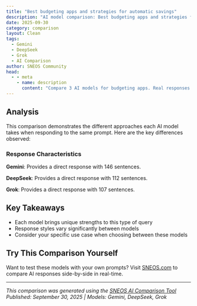 ```yaml
---
title: "Best budgeting apps and strategies for automatic savings"
description: "AI model comparison: Best budgeting apps and strategies for automatic savings..."
date: 2025-09-30
category: comparison
layout: Clean
tags:
  - Gemini
  - DeepSeek
  - Grok
  - AI Comparison
author: SNEOS Community
head:
  - - meta
    - name: description
      content: "Compare 3 AI models for budgeting apps. Real responses from Gemini, DeepSeek, Grok with detailed analysis."
---
```


<ChatComparison
  title="Best budgeting apps and strategies for automatic savings"
  prompt="Best budgeting apps and strategies for automatic savings"
  :responses='{"Gemini": "Okay, let\u0027s dive into the best budgeting apps and strategies to automate your savings. The key is finding what works best for your personality, income, and financial goals.\n\n**I. Best Budgeting Apps with Automatic Savings Features:**\n\nHere\u0027s a breakdown of popular apps, highlighting their strengths in automation and savings features:\n\n* **1. **YNAB (You Need A Budget):**\n * **Core Philosophy:** \u0022Give every dollar a job.\u0022 It\u0027s all about proactive budgeting.\n * **Automatic Savings Features:**\n * **Goal Setting:** YNAB helps you define specific savings goals (e.g., down payment, vacation) and allocate funds to them in each budget cycle.\n * **Tracking:** It tracks your progress towards your goals, showing you how much you\u0027ve saved and how long it will take to reach your target.\n * **Rule-Based Budgeting:** YNAB encourages you to create rules (like \u0022save 10% of income\u0022 or \u0022put every odd dollar into savings\u0022), which you manually implement, but the tracking motivates consistent behavior.\n * **Automation Level:** Lower automation. Focuses on mindful allocation and tracking.\n * **Pros:** Highly effective for changing spending habits, great educational resources.\n * **Cons:** Requires a subscription fee. Can be time-consuming to set up initially. Not fully automated.\n\n* **2. **Mint:**\n * **Core Philosophy:** A free, comprehensive budgeting and tracking tool.\n * **Automatic Savings Features:**\n * **Goal Setting:** Allows you to set savings goals and track progress.\n * **Bill Negotiation:** Mint will try to negotiate your bills to lower payments.\n * **Budget Reminders:** Alerts you when you\u0027re nearing your budget limits.\n * **Automation Level:** Moderate. Automates transaction tracking but requires you to set budgets and goals.\n * **Pros:** Free, user-friendly, good for beginners, integrates with many financial institutions.\n * **Cons:** Can be overwhelming with ads and recommendations. Less control over budgeting categories compared to YNAB. Sometimes connectivity issues with financial institutions.\n\n* **3. Personal Capital:**\n * **Core Philosophy:** Wealth management and investment tracking with budgeting features.\n * **Automatic Savings Features:**\n * **Retirement Planner:** Analyzes your retirement savings progress and suggests adjustments.\n * **Investment Checkup:** Identifies potential risks and inefficiencies in your investment portfolio.\n * **Fee Analyzer:** Helps you identify and reduce investment fees.\n * **Automation Level:** Moderate to High (mostly focused on investments).\n * **Pros:** Excellent for investment tracking, free basic budgeting tools, good for higher net worth individuals.\n * **Cons:** More focused on investment management than granular budgeting. Sales calls for paid wealth management services.\n\n* **4. Digit:**\n * **Core Philosophy:** Automated micro-savings.\n * **Automatic Savings Features:**\n * **AI-Powered Savings:** Analyzes your spending and income to automatically transfer small amounts of money to savings without you noticing.\n * **Bill Management:** Can pay bills automatically from your savings account.\n * **Goal Setting:** Allows you to set savings goals.\n * **Automation Level:** High. Automates savings based on spending patterns.\n * **Pros:** Very easy to use, excellent for people who struggle to save.\n * **Cons:** Subscription fee. Savings amounts can be very small.\n\n* **5. Qapital:**\n * **Core Philosophy:** Gamified savings with rules-based automation.\n * **Automatic Savings Features:**\n * **Rules-Based Savings:** Set up rules to trigger savings (e.g., round up every purchase, save a certain amount every time you go to the gym).\n * **IFTTT Integration:** Connect to other apps and services to trigger savings.\n * **Goal Setting:** Visually track progress towards your goals.\n * **Automation Level:** High. Fully customizable savings automation.\n * **Pros:** Fun and engaging, highly customizable, effective for building savings habits.\n * **Cons:** Subscription fee. Requires some setup to define the rules.\n\n* **6. Acorns:**\n * **Core Philosophy:** Micro-investing through round-ups.\n * **Automatic Savings Features:**\n * **Round-Up Investing:** Rounds up your purchases to the nearest dollar and invests the difference.\n * **Recurring Investments:** Set up automatic recurring investments.\n * **Found Money:** Earn rewards for shopping with partner brands.\n * **Automation Level:** High. Automated investing with minimal effort.\n * **Pros:** Easy to get started with investing, good for beginners.\n * **Cons:** Subscription fee. Investment options are limited.\n\n* **7. Simple (acquired by BBVA, no longer accepting new customers. Existing customers can still use the app):**\n * **Core Philosophy:** Bank account with built-in budgeting tools.\n * **Automatic Savings Features:**\n * **Goals:** Set savings goals and Simple automatically calculates how much you need to save each day.\n * **Safe-to-Spend:** Shows you how much money you can safely spend after accounting for bills and goals.\n * **Automated Transfers:** Set up automatic transfers to your Goals.\n * **Automation Level:** High. Seamless integration of banking and budgeting.\n * **Pros:** User-friendly, helps you avoid overspending.\n * **Cons:** BBVA acquisition has raised concerns about the future of the app and its features.\n * **Consider:** Look for similar bank/budgeting hybrid accounts offered by other Fintechs or banks.\n\n**II. Budgeting Strategies to Enhance Automatic Savings:**\n\nRegardless of the app you choose, combining it with these strategies will maximize your savings potential:\n\n* **1. The \u0022Pay Yourself First\u0022 Strategy:**\n * **Concept:** Before paying any bills or expenses, immediately transfer a predetermined amount to your savings account. Treat savings as a non-negotiable bill.\n * **How to Automate:** Set up an automatic transfer from your checking account to your savings account (or investment account) on payday. Most banks allow this.\n * **App Support:** Many apps (Digit, Qapital, Simple) directly support this with automated transfers. Even with apps like YNAB and Mint, create a budget line for savings and prioritize that transfer.\n\n* **2. The 50/30/20 Rule:**\n * **Concept:** Divide your after-tax income into three categories: 50% for needs, 30% for wants, and 20% for savings and debt repayment.\n * **How to Automate:** Calculate the 20% portion for savings. Set up automatic transfers to your savings account to meet this target. Use your budgeting app to track your spending in the \u0022needs\u0022 and \u0022wants\u0022 categories.\n * **App Support:** Mint, YNAB, and Personal Capital can help you categorize your spending and track your progress towards the 50/30/20 rule.\n\n* **3. The Round-Up Strategy:**\n * **Concept:** Round up every purchase to the nearest dollar and save the difference.\n * **How to Automate:** Use apps like Acorns or Qapital, which are specifically designed for this.\n * **App Support:** Acorns is built entirely around round-up investing. Qapital allows you to create a \u0022round-up rule\u0022 to transfer the difference to a savings goal.\n\n* **4. The Savings Challenge (e.g., 52-Week Challenge):**\n * **Concept:** Incrementally increase your savings each week. For example, in the 52-week challenge, you save $1 in week 1, $2 in week 2, and so on, until you save $52 in week 52.\n * **How to Automate:** Schedule automatic transfers that increase each week (this may require a bit of manual setup or use an app with advanced scheduling features).\n * **App Support:** Qapital\u0027s rules-based system can be adapted to create a similar savings challenge.\n\n* **5. The \u0022No Spend\u0022 Days:**\n * **Concept:** Designate specific days each week or month where you commit to spending absolutely no money (except for essential bills).\n * **How to Automate:** Not directly automated, but you can set reminders in your budgeting app to remind you of your \u0022no spend\u0022 days. At the end of the day, transfer the amount you would have spent to your savings account.\n * **App Support:** Use a calendar feature in your budgeting app to mark \u0022no spend\u0022 days.\n\n* **6. Take advantage of Employer 401k Match:**\n * **Concept:** If your employer offers a 401k match, contribute enough to get the full match. This is essentially free money.\n * **How to Automate:** Set up your 401k contributions through your employer\u0027s payroll system.\n * **App Support:** Personal Capital can help you track your 401k and other retirement accounts.\n\n**III. Key Considerations When Choosing an App and Strategy:**\n\n* **Your Financial Personality:** Are you a detailed budgeter or someone who prefers a more hands-off approach?\n* **Your Income and Expenses:** How complex is your financial situation?\n* **Your Savings Goals:** What are you saving for? (Emergency fund, down payment, retirement, etc.)\n* **Your Comfort Level with Technology:** Are you comfortable linking your bank accounts to an app?\n* **Subscription Costs:** Are you willing to pay a monthly or annual fee for a more advanced app?\n* **Security:** Ensure the app uses strong encryption and security measures to protect your financial data. Two-factor authentication is a must.\n* **Reviews and Ratings:** Read reviews from other users before choosing an app.\n\n**IV. Example Scenarios:**\n\n* **Scenario 1: Struggling to Save, Beginner:** Start with Mint for basic budgeting and tracking. Use Digit to automatically save small amounts without thinking about it.\n\n* **Scenario 2: Motivated to Change Spending Habits, Willing to Learn:** Use YNAB for detailed budgeting and goal setting. Implement the \u0022Pay Yourself First\u0022 strategy.\n\n* **Scenario 3: Interested in Investing:** Use Acorns to start micro-investing with round-ups. Consider Personal Capital for investment tracking and retirement planning.\n\n* **Scenario 4: Tech-Savvy and Wanting Customization:** Use Qapital to create custom savings rules and gamify your savings.\n\n**V. Important Tips for Success:**\n\n* **Start Small:** Don\u0027t try to change everything at once. Begin with one or two strategies and gradually add more as you become comfortable.\n* **Be Consistent:** The key to success is consistency. Make saving a habit.\n* **Track Your Progress:** Use your budgeting app to track your progress towards your goals.\n* **Review and Adjust:** Regularly review your budget and savings plan and make adjustments as needed.\n* **Don\u0027t Give Up:** There will be times when you slip up. Don\u0027t get discouraged. Just get back on track as soon as possible.\n\nBy combining the right budgeting app with the right savings strategies, you can automate your savings and achieve your financial goals. Good luck!\n", "DeepSeek": "Of course! This is a fantastic goal. Automating your savings is the single most effective way to build wealth without thinking about it. It leverages \u0022set it and forget it\u0022 psychology, ensuring you pay yourself first.\n\nHere\u2019s a breakdown of the best strategies and apps for automatic savings, categorized for clarity.\n\n---\n\n### Part 1: Core Strategies for Automatic Savings\n\nBefore you pick an app, understand the strategy behind it. Most apps use one or more of these methods.\n\n1. **The Round-Up Method**\n * **How it works:** Every time you make a purchase, the app rounds up the transaction to the nearest dollar (or a multiple) and automatically transfers the \u0022spare change\u0022 to your savings.\n * **Best for:** People who make frequent debit/credit card transactions. It\u0027s painless and adds up surprisingly fast.\n * *Example: You buy a coffee for $3.60. The app rounds up to $4.00 and saves $0.40 for you.*\n\n2. **Recurring Transfers (The Classic)**\n * **How it works:** You set a fixed amount to be transferred from your checking account to your savings account on a specific schedule (e.g., $50 every Friday).\n * **Best for:** Everyone. This is the foundation of automatic savings. It\u0027s predictable and disciplined.\n * *Example: Setting up an automatic transfer of $200 to your savings on the 1st of every month, right after you get paid.*\n\n3. **\u0022Pay-Yourself-First\u0022 or Direct Deposit Split**\n * **How it works:** You instruct your employer to directly deposit a specific amount or percentage of your paycheck directly into your savings account before it even hits your checking account.\n * **Best for:** Serious savers. This is the ultimate \u0022out of sight, out of mind\u0022 strategy.\n * *Example: You earn $3,000 per paycheck. You set up direct deposit to send $300 (10%) to your high-yield savings account and the remaining $2,700 to your checking.*\n\n4. **Rule-Based \u0026 Behavioral Saving**\n * **How it works:** The app saves money for you based on smart rules you set.\n * **Examples:**\n * **Save when you get a paycheck.**\n * **Save a small amount every time you log in.**\n * **Save when you avoid a subscription fee (e.g., \u0022I canceled Netflix, save that $15.99\u0022).**\n * **Best for:** People who respond well to gamification and micro-savings triggers.\n\n---\n\n### Part 2: The Best Budgeting \u0026 Savings Apps\n\nHere are the top apps, categorized by their primary strength.\n\n#### \uD83C\uDFC6 Category 1: All-in-One Budgeting \u0026 Automated Savings\n\nThese apps help you manage your entire financial picture, with robust automatic savings features built-in.\n\n1. **Empower (formerly Personal Capital) / Monarch Money**\n * **Primary Strength:** High-level net worth tracking and cash flow management. Monarch is a modern favorite for its design and customization.\n * **Savings Features:** While their focus is on investing (Empower) and budgeting (Monarch), their cash flow tools make it easy to see surplus money you can automatically transfer to savings goals. They connect all your accounts in one place.\n\n2. **YNAB (You Need A Budget)**\n * **Primary Strength:** Proactive, zero-based budgeting philosophy (\u0022Give Every Dollar a Job\u0022).\n * **Savings Features:** YNAB forces you to create and fund savings goals. You can set targets and schedule automatic transfers to those categories. While the transfer itself might happen in your bank app, the *habit* and *allocation* are automated within YNAB. It\u2019s a mindset shift that powerfully promotes saving.\n\n#### \uD83D\uDC16 Category 2: Pure, Frictionless Automatic Savings Apps\n\nThese apps are specialists. Their main job is to save money for you automatically, often in the background.\n\n1. **Acorns**\n * **The King of Round-Ups:** This is Acorns\u0027 flagship feature. It connects to your debit/credit cards and invests your round-ups into a portfolio of ETFs.\n * **Other Features:** Also offers recurring transfers and one-time \u0022Multiplyer\u0022 round-ups.\n * **Best for:** Beginners who want to start investing their spare change effortlessly.\n * **Cost:** $3-$9/month.\n\n2. **Qapital**\n * **The Rule Master:** Qapital is incredibly flexible with its automatic savings rules.\n * **Key Features:** Round-Ups, Set-and-Forget (recurring) transfers, and creative rules like the **Guilty Pleasure Rule** (save when you spend at a specific store) or the **Spend Less Rule** (save the difference when you come in under budget on a category).\n * **Best for:** Those who love customization and behavioral triggers.\n * **Cost:** Freemium model, with advanced features starting at $3/month.\n\n3. **Chime\u00AE**\n * **Bank \u0026 Saver in One:** Chime is an online bank with a famous automatic savings feature.\n * **Key Feature:**\n * **Save When You Get Paid:** Automatically transfer 10% of your paycheck to your savings account.\n * **Round-Ups:** Round up every Chime card transaction to the nearest dollar and transfer the round-up to your savings.\n * **Best for:** Someone looking for a simple, all-in-one banking and saving solution.\n * **Cost:** Free.\n\n#### \uD83D\uDCB0 Category 3: High-Yield Savings Accounts (HYSAs) with Strong Automation\n\nYour savings should earn a competitive interest rate. Many modern banks make automation easy.\n\n1. **Ally Bank**\n * **Primary Strength:** A top-rated online bank with a great user interface and strong savings features.\n * **\u0022Buckets\u0022 Feature:** Within your single Ally Savings Account, you can create separate \u0022buckets\u0022 for different goals (e.g., Emergency Fund, Vacation, New Car). You can set up automatic recurring transfers to fund these buckets directly.\n * **Best for:** Anyone who wants a powerful, traditional-feeling bank with modern features.\n\n2. **Marcus by Goldman Sachs**\n * **Primary Strength:** Consistently high interest rates and a simple, clean user experience.\n * **Savings Features:** Easy-to-set-up recurring transfers and a feature to automatically \u0022sweep\u0022 excess cash from a linked external account.\n\n3. **SoFi Checking and Savings**\n * **Primary Strength:** High APY when you setup direct deposit. It\u0027s a full financial ecosystem (checking, savings, investing).\n * **\u0022Vaults\u0022 Feature:** Similar to Ally\u0027s buckets, you can create separate savings \u0022Vaults\u0022 for different goals and automate contributions to them.\n * **Best for:** Those who want an all-in-one finance hub with a competitive yield.\n\n---\n\n### Part 3: Your Action Plan: How to Get Started\n\n1. **Define Your Goal:** What are you saving for? An emergency fund ($1,000)? A vacation ($2,000)? A down payment ($20,000)? Be specific.\n2. **Choose Your Strategy:**\n * If you\u0027re new and intimidated, start with **Round-Ups** (Acorns) or a simple **recurring transfer** of $25/week.\n * If you\u0027re a disciplined budgeter, use **YNAB** to assign your dollars.\n * If you want a high yield and organization, use **Ally\u0027s Buckets** or **SoFi\u0027s Vaults**.\n3. **Pick Your App:**\n * For pure, easy savings: **Acorns** or **Qapital**.\n * For budgeting with savings goals: **YNAB**.\n * For a high-yield account with goals: **Ally Bank** or **SoFi**.\n4. **Start Small and Automate:** Set up the automation TODAY. Even $5 a week is a start. The key is to build the habit.\n5. **Increase Over Time:** Once you\u0027re comfortable, gradually increase the amount. After a year, try to double your automatic transfer. Use windfalls (tax returns, bonuses) to boost your savings.\n\n**Final Pro-Tip:** Always keep your emergency fund in a safe, accessible account like a **High-Yield Savings Account (HYSA)**, not in an investing app like Acorns where the value can fluctuate.\n\nBy combining a clear strategy with the right tool, you can make saving money a seamless and successful part of your financial life.", "Grok": "Creating and sticking to a budget while building savings can be made significantly easier with the right budgeting apps and automated saving strategies. Below, I\u0027ll outline some of the best budgeting apps and proven strategies for automatic savings to help you manage your money effectively.\n\n---\n\n### **Best Budgeting Apps for Automated Savings**\nThese apps are user-friendly, often integrate with your bank accounts, and offer features to automate savings while helping you track spending.\n\n1. **YNAB (You Need A Budget)** \n - **Key Features**: Focuses on giving every dollar a job with a zero-based budgeting approach. Offers goal tracking and reports to monitor progress.\n - **Automated Savings**: While YNAB itself doesn\u2019t automate transfers, it integrates with your bank to track transactions and helps you allocate funds to savings goals.\n - **Cost**: $14.99/month or $99/year (with a 34-day free trial).\n - **Best For**: People who want detailed control over their budget and are willing to invest time in planning.\n \n2. **Mint** \n - **Key Features**: Free app that syncs with bank accounts to track spending, set budgets, and monitor bills. Offers financial insights and alerts.\n - **Automated Savings**: Provides savings goal features and suggests ways to save, though direct automation depends on linked accounts or manual setup with your bank.\n - **Cost**: Free.\n - **Best For**: Beginners looking for a free, simple tool to track spending and savings.\n\n3. **Digit** \n - **Key Features**: Automatically analyzes your spending habits and saves small amounts (e.g., $0.50\u2013$5) into a savings account when you can afford it.\n - **Automated Savings**: Fully automated micro-savings based on your income and expenses, with features like savings goals and bill protection.\n - **Cost**: $5/month (with a 30-day free trial).\n - **Best For**: Hands-off savers who want small, consistent savings without thinking about it.\n\n4. **Acorns** \n - **Key Features**: Rounds up purchases to the nearest dollar and invests the spare change into a diversified portfolio. Also offers savings accounts and retirement planning.\n - **Automated Savings**: Round-ups are automatic, and you can set up recurring deposits to boost savings or investments.\n - **Cost**: $3\u2013$9/month depending on the plan.\n - **Best For**: People who want to combine saving and investing effortlessly.\n\n5. **Chime** \n - **Key Features**: A mobile banking app with no fees, offering a high-yield savings account and spending account. Automatically rounds up purchases and saves the change.\n - **Automated Savings**: \u0022Save When You Spend\u0022 rounds up transactions, and \u0022Save When You Get Paid\u0022 automatically transfers a percentage of your paycheck to savings.\n - **Cost**: Free.\n - **Best For**: Those looking for a no-fee banking and savings solution with built-in automation.\n\n6. **Qapital** \n - **Key Features**: Allows you to save money based on personalized rules (e.g., save $5 every time you buy coffee or work out). Links to your bank for easy transfers.\n - **Automated Savings**: Fully customizable automation through \u0022Rules\u0022 for savings triggers and goal tracking.\n - **Cost**: $3\u2013$12/month depending on the plan.\n - **Best For**: Creative savers who want fun, customizable saving rules.\n\n---\n\n### **Strategies for Automatic Savings**\nAutomating savings removes the temptation to spend and ensures consistent progress toward your financial goals. Combine these strategies with the apps above for maximum impact.\n\n1. **Set Up Recurring Transfers with Your Bank** \n - Most banks allow you to schedule automatic transfers from your checking to a savings account right after payday. Treat this like a bill\u2014non-negotiable.\n - **How to Do It**: Log in to your bank\u2019s app or website, set a fixed amount (e.g., 10% of your income), and schedule it for the day after payday.\n - **Why It Works**: The money is saved before you have a chance to spend it (\u201Cpay yourself first\u201D).\n\n2. **Use the 50/30/20 Rule for Budgeting** \n - Allocate 50% of your income to needs (rent, groceries), 30% to wants (entertainment, dining out), and 20% to savings or debt repayment. Automate the 20% to a savings account.\n - **How to Automate**: Use apps like YNAB or Mint to categorize spending and set up auto-transfers for the 20% savings portion via your bank or an app like Chime.\n - **Why It Works**: Provides a simple framework to balance spending and saving without overthinking.\n\n3. **Leverage Round-Up Features** \n - Apps like Acorns and Chime round up purchases to the nearest dollar and save or invest the difference. For example, a $3.50 coffee rounds up to $4.00, saving $0.50.\n - **How to Maximize**: Link multiple cards to round up more transactions and pair with a high-yield savings account for better returns.\n - **Why It Works**: Small, frequent savings add up over time without feeling like a sacrifice.\n\n4. **Create Savings Buckets for Specific Goals** \n - Separate savings into designated \u201Cbuckets\u201D for goals like an emergency fund, vacation, or car down payment using apps like Qapital or Digit.\n - **How to Automate**: Set rules or recurring transfers for each goal. For instance, save $50/month for an emergency fund and $20/month for a trip.\n - **Why It Works**: Keeps savings organized and motivates you by linking money to specific purposes.\n\n5. ** Automate Savings with Direct Deposit Splits** \n - If your employer offers direct deposit, split your paycheck so a portion goes directly to a savings account. For example, deposit 80% to checking and 20% to savings.\n - **How to Set Up**: Contact your HR department or payroll provider to update your deposit instructions.\n - **Why It Works**: Savings happen before the money hits your main account, reducing the chance to spend it.\n\n6. **Use Micro-Saving Triggers** \n - Apps like Qapital let you save based on specific actions (e.g., $2 every time you buy from a certain store or $5 after a workout tracked by a fitness app).\n - **How to Maximize**: Set multiple small triggers that align with frequent habits to build savings passively.\n - **Why It Works**: Turns everyday actions into saving opportunities without manual effort.\n\n7. **Maximize High-Yield Savings Accounts** \n - Store your automated savings in a high-yield savings account (e.g., through Chime or Ally Bank, offering 4\u20135% APY as of 2023) to earn interest.\n - **How to Automate**: Link your high-yield account to your budgeting app or bank for seamless transfers.\n - **Why It Works**: Your savings grow faster with interest, compounding the benefits of automation.\n\n---\n\n### **Tips for Success with Automated Savings**\n- **Start Small**: If you\u2019re new to saving, begin with a small percentage (e.g., 5% of income) or micro-savings (like round-ups) and gradually increase as you adjust.\n- **Review Monthly**: Check your budgeting app or bank statements to ensure automation is working and adjust goals as needed.\n- **Build an Emergency Fund First**: Automate savings toward 3\u20136 months of expenses before focusing on other goals to create a safety net.\n- **Avoid Touching Savings**: Use a separate account for automated savings and disable easy transfers to prevent dipping into it.\n- **Combine Tools**: Pair a budgeting app (e.g., Mint for tracking) with a savings app (e.g., Digit for automation) for a comprehensive approach.\n\n---\n\n### **Which App or Strategy Should You Choose?**\n- **If you\u2019re a beginner**: Start with Mint (free tracking) and set up a simple recurring transfer with your bank.\n- **If you want hands-off savings**: Use Digit or Qapital for automated micro-savings based on your habits.\n- **If you\u2019re interested in investing**: Try Acorns to save and invest spare change simultaneously.\n- **If you want banking \u002B savings**: Chime offers a no-fee option with built-in automation.\n- **If you\u2019re detail-oriented**: YNAB is ideal for in-depth budgeting and goal-setting, paired with bank automation.\n\nBy combining the right app with these strategies, you can automate your savings and build a strong financial foundation with minimal effort. Let me know if you\u0027d like a deeper dive into any specific app or strategy!"}' 
  published-date="13:08"
/>

## Analysis

This comparison demonstrates the different approaches each AI model takes when responding to the same prompt. Here are the key differences observed:

### Response Characteristics

**Gemini**: Provides a direct response with 146 sentences. 

**DeepSeek**: Provides a direct response with 112 sentences. 

**Grok**: Provides a direct response with 107 sentences. 

## Key Takeaways

- Each model brings unique strengths to this type of query
- Response styles vary significantly between models
- Consider your specific use case when choosing between these models

## Try This Comparison Yourself

Want to test these models with your own prompts? Visit [SNEOS.com](https://sneos.com) to compare AI responses side-by-side in real-time.

---

*This comparison was generated using the [SNEOS AI Comparison Tool](https://sneos.com)*
*Published: September 30, 2025 | Models: Gemini, DeepSeek, Grok*
